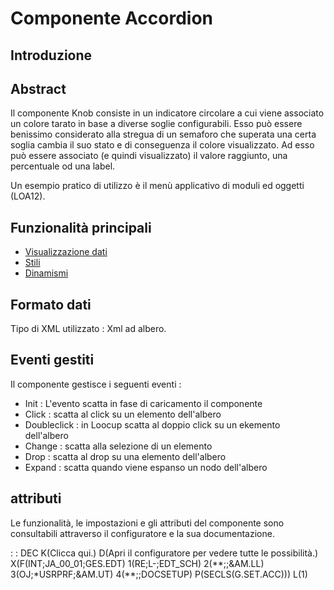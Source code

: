# Componente Accordion

## Introduzione
## Abstract
Il componente Knob consiste in un indicatore circolare a cui viene associato un colore tarato in base a diverse soglie configurabili.
Esso può essere benissimo considerato alla stregua di un semaforo che superata una certa soglia cambia il suo stato e di conseguenza il colore visualizzato.
Ad esso può essere associato (e quindi visualizzato) il valore raggiunto, una percentuale od una label.

Un esempio pratico di utilizzo è il menù applicativo di moduli ed oggetti (LOA12).

## Funzionalità principali
- [Visualizzazione dati](Sorgenti/DOC/TA/B£AMO/LOCACC_F01)
- [Stili](Sorgenti/DOC/TA/B£AMO/LOCACC_F02)
- [Dinamismi](Sorgenti/DOC/TA/B£AMO/LOCACC_F03)

## Formato dati
Tipo di XML utilizzato :  Xml ad albero.

## Eventi gestiti
Il componente gestisce i seguenti eventi : 
- Init :  L'evento scatta in fase di caricamento il componente
- Click :  scatta al click su un elemento dell'albero
- Doubleclick :  in Loocup scatta al doppio click su un ekemento dell'albero
- Change :  scatta alla selezione di un elemento
- Drop :  scatta al drop su una elemento dell'albero
- Expand :  scatta quando viene espanso un nodo dell'albero

## attributi
Le funzionalità, le impostazioni e gli attributi del componente sono consultabili attraverso il configuratore e la sua documentazione.

 :  : DEC K(Clicca qui.) D(Apri il configuratore per vedere tutte le possibilità.) X(F(INT;JA_00_01;GES.EDT) 1(RE;L-;EDT_SCH) 2(\*\*;;&AM.LL) 3(OJ;\*USRPRF;&AM.UT) 4(\*\*;;DOCSETUP) P(SECLS(G.SET.ACC))) L(1)

